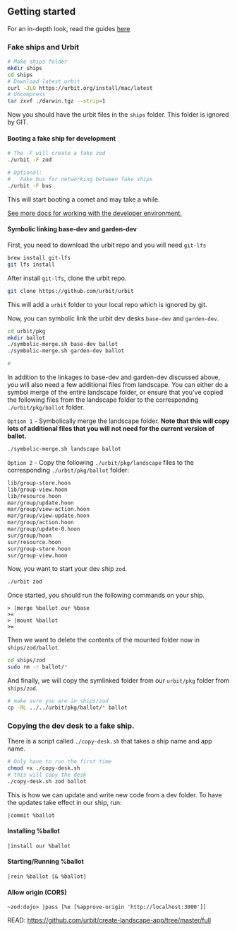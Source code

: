 ## Getting started

For an in-depth look, read the guides [here](https://urbit-org-j1prh9inz-urbit.vercel.app/docs/development/environment)

### Fake ships and Urbit

```zsh
# Make ships folder
mkdir ships
cd ships
# Download latest urbit
curl -JLO https://urbit.org/install/mac/latest
# Uncompress
tar zxvf ./darwin.tgz --strip=1
```

Now you should have the urbit files in the `ships` folder. This folder is ignored by GIT.

#### Booting a fake ship for development

```zsh
# The -F will create a fake zod
./urbit -F zod

# Optional:
#   Fake bus for networking between fake ships
./urbit -F bus
```

This will start booting a comet and may take a while.

[See more docs for working with the developer environment.](https://urbit.org/docs/development/environment)

#### Symbolic linking base-dev and garden-dev

First, you need to download the urbit repo and you will need `git-lfs`

```zsh
brew install git-lfs
git lfs install
```

After install `git-lfs`, clone the urbit repo.

```zsh
git clone https://github.com/urbit/urbit
```

This will add a `urbit` folder to your local repo which is ignored by git.

Now, you can symbolic link the urbit dev desks `base-dev` and `garden-dev`.

```zsh
cd urbit/pkg
mkdir ballot
./symbolic-merge.sh base-dev ballot
./symbolic-merge.sh garden-dev ballot

#
```

In addition to the linkages to base-dev and garden-dev discussed above, you will also need a few additional files from landscape. You can either do a symbol merge of the entire landscape folder, or ensure that you've copied the following files from the landscape folder to the corresponding `./urbit/pkg/ballot` folder.

`Option 1` - Symbolically merge the landscape folder. **Note that this will copy lots of additional files that you will not need for the current version of ballot.**

```zsh
./symbolic-merge.sh landscape ballot
```

`Option 2` - Copy the following `./urbit/pkg/landscape` files to the corresponding `./urbit/pkg/ballot` folder:

```zsh
lib/group-store.hoon
lib/group-view.hoon
lib/resource.hoon
mar/group/update.hoon
mar/group/view-action.hoon
mar/group/view-update.hoon
mar/group/action.hoon
mar/group/update-0.hoon
sur/group/hoon
sur/resource.hoon
sur/group-store.hoon
sur/group-view.hoon
```

Now, you want to start your dev ship `zod`.

```zsh
./urbit zod
```

Once started, you should run the following commands on your ship.

```hoon
> |merge %ballot our %base
>=
> |mount %ballot
>=
```

Then we want to delete the contents of the mounted folder now in `ships/zod/ballot`.

```zsh
cd ships/zod
sudo rm -r ballot/*
```

And finally, we will copy the symlinked folder from our `urbit/pkg` folder from `ships/zod`.

```zsh
# make sure you are in ships/zod
cp -RL ../../urbit/pkg/ballot/* ballot
```

### Copying the dev desk to a fake ship.

There is a script called `./copy-desk.sh` that takes a ship name and app name.

```zsh
# Only have to run the first time
chmod +x ./copy-desk.sh
# this will copy the desk
./copy-desk.sh zod ballot
```

This is how we can update and write new code from a dev folder. To have the updates take effect in our ship, run:

```hoon
|commit %ballot
```

#### Installing %ballot

```hoon
|install our %ballot
```

#### Starting/Running %ballot

```hoon
|rein %ballot [& %ballot]
```

#### Allow origin (CORS)

```hoon
~zod:dojo> |pass [%e [%approve-origin 'http://localhost:3000']]
```

READ: https://github.com/urbit/create-landscape-app/tree/master/full
